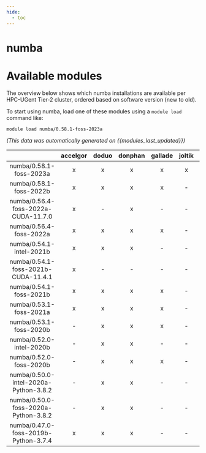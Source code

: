 ```yaml
---
hide:
  - toc
---
```


numba
=====

# Available modules


The overview below shows which numba installations are available per HPC-UGent Tier-2 cluster, ordered based on software version (new to old).

To start using numba, load one of these modules using a `module load` command like:

```shell
module load numba/0.58.1-foss-2023a
```

*(This data was automatically generated on {{modules_last_updated}})*  

| |accelgor|doduo|donphan|gallade|joltik|shinx|skitty|
| :---: | :---: | :---: | :---: | :---: | :---: | :---: | :---: |
|numba/0.58.1-foss-2023a|x|x|x|x|x|x|x|
|numba/0.58.1-foss-2022b|x|x|x|x|-|-|-|
|numba/0.56.4-foss-2022a-CUDA-11.7.0|x|-|x|-|-|-|-|
|numba/0.56.4-foss-2022a|x|x|x|x|-|-|-|
|numba/0.54.1-intel-2021b|x|x|x|-|-|-|-|
|numba/0.54.1-foss-2021b-CUDA-11.4.1|x|-|-|-|-|-|-|
|numba/0.54.1-foss-2021b|x|x|x|x|-|-|-|
|numba/0.53.1-foss-2021a|x|x|x|x|-|-|-|
|numba/0.53.1-foss-2020b|-|x|x|x|-|-|-|
|numba/0.52.0-intel-2020b|-|x|x|-|-|-|-|
|numba/0.52.0-foss-2020b|-|x|x|x|-|-|-|
|numba/0.50.0-intel-2020a-Python-3.8.2|-|x|x|-|-|-|-|
|numba/0.50.0-foss-2020a-Python-3.8.2|-|x|x|-|-|-|-|
|numba/0.47.0-foss-2019b-Python-3.7.4|x|x|x|-|-|-|-|
